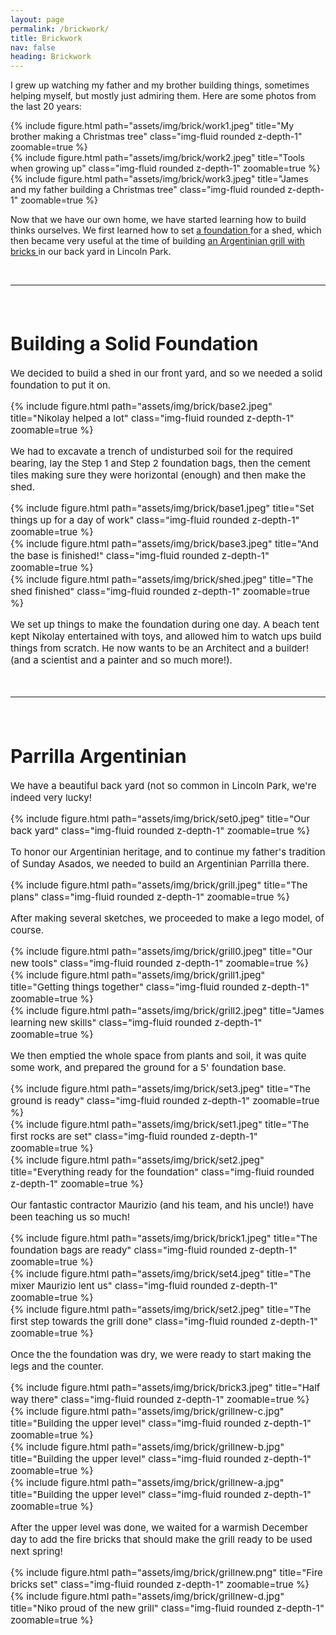 ```yaml
---
layout: page
permalink: /brickwork/
title: Brickwork
nav: false
heading: Brickwork
---
```


I grew up watching my father and my brother building things, sometimes helping myself, but mostly just admiring them. Here are some photos from the last 20 years:


<div class="row">
    <div class="col-sm mt-3 mt-md-0">
        {% include figure.html path="assets/img/brick/work1.jpeg" title="My brother making a Christmas tree" class="img-fluid rounded z-depth-1" zoomable=true %}
    </div>
    <div class="col-sm mt-3 mt-md-0">
        {% include figure.html path="assets/img/brick/work2.jpeg" title="Tools when growing up" class="img-fluid rounded z-depth-1" zoomable=true %}
    </div>
        <div class="col-sm mt-3 mt-md-0">
        {% include figure.html path="assets/img/brick/work3.jpeg" title="James and my father building a Christmas tree" class="img-fluid rounded z-depth-1" zoomable=true %}
    </div>
</div>

 Now that we have our own home, we have started learning how to build thinks ourselves. We first learned how to set  <a href="#base"> a foundation </a> for a shed, which then became very useful at the time of building  <a href="#grill"> an Argentinian grill with bricks </a> in our back yard in Lincoln Park. 




<br>
<hr>
<span style="font-size:15px">
<br>

 
 
 
<h1 id="base"> Building a Solid Foundation  </h1>
 
We decided to build a shed in our front yard, and so we needed a solid foundation to put it on.   
  <div class="row">
    <div class="col-sm mt-3 mt-md-0">
        {% include figure.html path="assets/img/brick/base2.jpeg" title="Nikolay helped a lot" class="img-fluid rounded z-depth-1" zoomable=true %}
    </div>
</div>

We had to excavate a trench of undisturbed soil for the required bearing, lay the Step 1 and Step 2 foundation bags, then the cement tiles making sure they were horizontal (enough) and then make the shed. 


 
<div class="row">
    <div class="col-sm mt-3 mt-md-0">
        {% include figure.html path="assets/img/brick/base1.jpeg" title="Set things up for a day of work" class="img-fluid rounded z-depth-1" zoomable=true %}
    </div>
    <div class="col-sm mt-3 mt-md-0">
            {% include figure.html path="assets/img/brick/base3.jpeg" title="And the base is finished!" class="img-fluid rounded z-depth-1" zoomable=true %}
    </div>
        <div class="col-sm mt-3 mt-md-0">
                {% include figure.html path="assets/img/brick/shed.jpeg" title="The shed finished" class="img-fluid rounded z-depth-1" zoomable=true %}
    </div>
</div>
 
We set up things to make the foundation during one day. A beach tent kept Nikolay entertained with toys, and allowed him to watch ups build things from scratch. He now wants to be an Architect and a builder! (and a scientist and a painter and so much more!). 
   


<br>
<hr>
<span style="font-size:15px">
<br>

 
 
 
<h1 id="grill"> Parrilla Argentinian    </h1>

 
We have a beautiful back yard (not so common in Lincoln Park, we're indeed very lucky!
 

<div class="row">
    <div class="col-sm mt-3 mt-md-0">
        {% include figure.html path="assets/img/brick/set0.jpeg" title="Our back yard" class="img-fluid rounded z-depth-1" zoomable=true %}
    </div>
</div>

To honor our Argentinian heritage, and to continue my father's tradition of Sunday Asados, we needed to build an Argentinian Parrilla there. 

<div class="row">
    <div class="col-sm mt-3 mt-md-0">
        {% include figure.html path="assets/img/brick/grill.jpeg" title="The plans" class="img-fluid rounded z-depth-1" zoomable=true %}
    </div>
</div>

After making several sketches, we proceeded to make a lego model, of course. 

  <div class="row">
    <div class="col-sm mt-3 mt-md-0">
        {% include figure.html path="assets/img/brick/grill0.jpeg" title="Our new tools" class="img-fluid rounded z-depth-1" zoomable=true %}
    </div>
    <div class="col-sm mt-3 mt-md-0">
        {% include figure.html path="assets/img/brick/grill1.jpeg" title="Getting things together" class="img-fluid rounded z-depth-1" zoomable=true %}
    </div>
    <div class="col-sm mt-3 mt-md-0">
        {% include figure.html path="assets/img/brick/grill2.jpeg" title="James learning new skills" class="img-fluid rounded z-depth-1" zoomable=true %}
    </div>
</div>

We then emptied the whole space from plants and soil, it was quite some work, and prepared the ground for a 5' foundation base. 

  <div class="row">
    <div class="col-sm mt-3 mt-md-0">
        {% include figure.html path="assets/img/brick/set3.jpeg" title="The ground is ready" class="img-fluid rounded z-depth-1" zoomable=true %}
    </div>
    <div class="col-sm mt-3 mt-md-0">
        {% include figure.html path="assets/img/brick/set1.jpeg" title="The first rocks are set" class="img-fluid rounded z-depth-1" zoomable=true %}
    </div>
    <div class="col-sm mt-3 mt-md-0">
        {% include figure.html path="assets/img/brick/set2.jpeg" title="Everything ready for the foundation" class="img-fluid rounded z-depth-1" zoomable=true %}
    </div>
</div>

Our fantastic contractor Maurizio (and his team, and his uncle!) have been teaching us so much! 

  <div class="row">
    <div class="col-sm mt-3 mt-md-0">
        {% include figure.html path="assets/img/brick/brick1.jpeg" title="The foundation bags are ready" class="img-fluid rounded z-depth-1" zoomable=true %}
    </div>
    <div class="col-sm mt-3 mt-md-0">
        {% include figure.html path="assets/img/brick/set4.jpeg" title="The mixer Maurizio lent us" class="img-fluid rounded z-depth-1" zoomable=true %}
    </div>
    <div class="col-sm mt-3 mt-md-0">
        {% include figure.html path="assets/img/brick/set2.jpeg" title="The first step towards the grill done" class="img-fluid rounded z-depth-1" zoomable=true %}
    </div>
</div>

Once the the foundation was dry, we were ready to start making the legs and the counter. 
 
<div class="row">
    <div class="col-sm mt-3 mt-md-0">
        {% include figure.html path="assets/img/brick/brick3.jpeg" title="Half way there" class="img-fluid rounded z-depth-1" zoomable=true %}
    </div>
</div>

  <div class="row">
    <div class="col-sm mt-3 mt-md-0">
        {% include figure.html path="assets/img/brick/grillnew-c.jpg" title="Building the upper level" class="img-fluid rounded z-depth-1" zoomable=true %}
    </div>
    <div class="col-sm mt-3 mt-md-0">
        {% include figure.html path="assets/img/brick/grillnew-b.jpg" title="Building the upper level" class="img-fluid rounded z-depth-1" zoomable=true %}
    </div>
    <div class="col-sm mt-3 mt-md-0">
        {% include figure.html path="assets/img/brick/grillnew-a.jpg" title="Building the upper level" class="img-fluid rounded z-depth-1" zoomable=true %}
    </div>
</div>

After the upper level was done, we waited for a warmish December day to add the fire bricks that should make the grill ready to be used next spring! 
<div class="row">
    <div class="col-sm mt-3 mt-md-0">
        {% include figure.html path="assets/img/brick/grillnew.png" title="Fire bricks set" class="img-fluid rounded z-depth-1" zoomable=true %}
    </div>
</div>

<div class="row">
    <div class="col-sm mt-3 mt-md-0">
        {% include figure.html path="assets/img/brick/grillnew-d.jpg" title="Niko proud of the new grill" class="img-fluid rounded z-depth-1" zoomable=true %}
    </div>
</div>
 